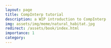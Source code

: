 ```yaml
---
layout: page
title: CompInterp tutorial
description: a WIP introduction to CompInterp
img: assets/img/meme/natural_habitat.jpg
redirect: /assets/book/index.html
importance: 1
category:
---
```

